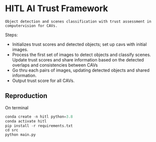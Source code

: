 # HITL AI Trust Framework

`Object detection and scenes classification with trust assessment in computervision for CAVs.`

Steps:
- Initializes trust scores and detected objects; set up cavs with initial images.
- Process the first set of images to detect objects and classify scenes. Update trust scores and share information based on the detected overlaps and consistencies between CAVs
- Go thru each pairs of images, updating detected objects and shared information.
- Output trust score for all CAVs.

## Reproduction
On terminal
```python
conda create -n hitl python=3.8
conda activate hitl
pip install -r requirements.txt
cd src
python main.py
```
